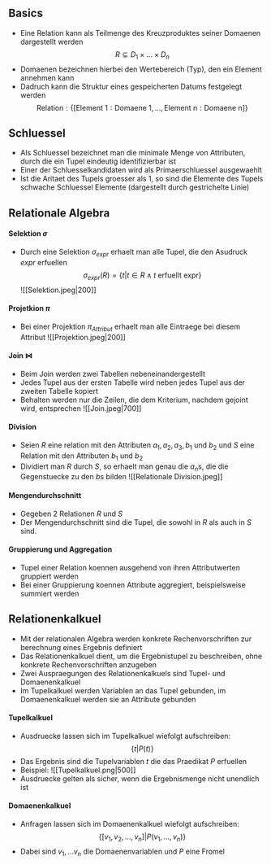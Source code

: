 ## Basics
-  Eine Relation kann als Teilmenge des Kreuzproduktes seiner Domaenen dargestellt werden
$$R \subseteq D_1 \times ... \times D_n$$
- Domaenen bezeichnen hierbei den Wertebereich (Typ), den ein Element annehmen kann
- Dadruch kann die Struktur eines gespeicherten Datums festgelegt werden
$$\text{Relation}:\{[\text{Element 1}: \text{Domaene 1}, ..., \text{Element n}: \text{Domaene n} ]\}$$
## Schluessel
- Als Schluessel bezeichnet man die minimale Menge von Attributen, durch die ein Tupel eindeutig identifizierbar ist
- Einer der Schluesselkandidaten wird als Primaerschluessel ausgewaehlt
- Ist die Aritaet des Tupels groesser als 1, so sind die Elemente des Tupels schwache Schluessel Elemente (dargestellt durch gestrichelte Linie)
## Relationale Algebra
#### Selektion $\sigma$
- Durch eine Selektion $\sigma_{expr}$ erhaelt man alle Tupel, die den Asudruck $expr$ erfuellen
$$
\sigma_{expr} (R) = \{t | t \in  R \land t \text{ erfuellt expr} \}
$$
![[Selektion.jpeg|200]]
#### Projetkion $\pi$ 
- Bei einer Projektion $\pi_{Attribut}$ erhaelt man alle Eintraege bei diesem Attribut
![[Projektion.jpeg|200]]
#### Join $\bowtie$
- Beim Join werden zwei Tabellen nebeneinandergestellt
- Jedes Tupel aus der ersten Tabelle wird neben jedes Tupel aus der zweiten Tabelle kopiert
- Behalten werden nur die Zeilen, die dem Kriterium, nachdem gejoint wird, entsprechen
![[Join.jpeg|700]]
#### Division
- Seien $R$ eine relation mit den Attributen $a_1, a_2, a_3, b_1$ und  $b_2$ und $S$  eine Relation mit den Attributen $b_1$ und $b_2$
- Dividiert man $R$ durch $S$, so erhaelt man genau die $a_n$s, die die Gegenstuecke zu den $b$s bilden
![[Relationale Division.jpeg]]
#### Mengendurchschnitt
- Gegeben 2 Relationen $R$ und $S$ 
- Der Mengendurchschnitt sind die Tupel, die sowohl in $R$ als auch in $S$ sind.
#### Gruppierung und Aggregation
- Tupel einer Relation koennen ausgehend von ihren Attributwerten gruppiert werden
- Bei einer Gruppierung koennen Attribute aggregiert, beispielsweise summiert werden
## Relationenkalkuel
- Mit der relationalen Algebra werden konkrete Rechenvorschriften zur berechnung eines Ergebnis definiert
- Das Relationenkalkuel dient, um die Ergebnistupel zu beschreiben, ohne konkrete Rechenvorschriften anzugeben
- Zwei Auspraegungen des Relationenkalkuels sind Tupel- und Domaenenkalkuel
- Im Tupelkalkuel werden Variablen an das Tupel gebunden, im Domaenenkalkuel werden sie an Attribute gebunden
#### Tupelkalkuel
- Ausdruecke lassen sich im Tupelkalkuel wiefolgt aufschreiben:
$$\{t|P(t)\}$$
- Das Ergebnis sind die Tupelvariablen $t$ die das Praedikat $P$ erfuellen
- Beispiel:
![[Tupelkalkuel.png|500]]
- Ausdruecke gelten als sicher, wenn die Ergebnismenge nicht unendlich ist
#### Domaenenkalkuel
- Anfragen lassen sich im Domaenenkalkuel wiefolgt aufschreiben:
$$\{[v_1,v_2,...,v_n]|P(v_1,...,v_n)\}$$
- Dabei sind $v_1,...v_n$ die Domaenenvariablen und $P$ eine Fromel

